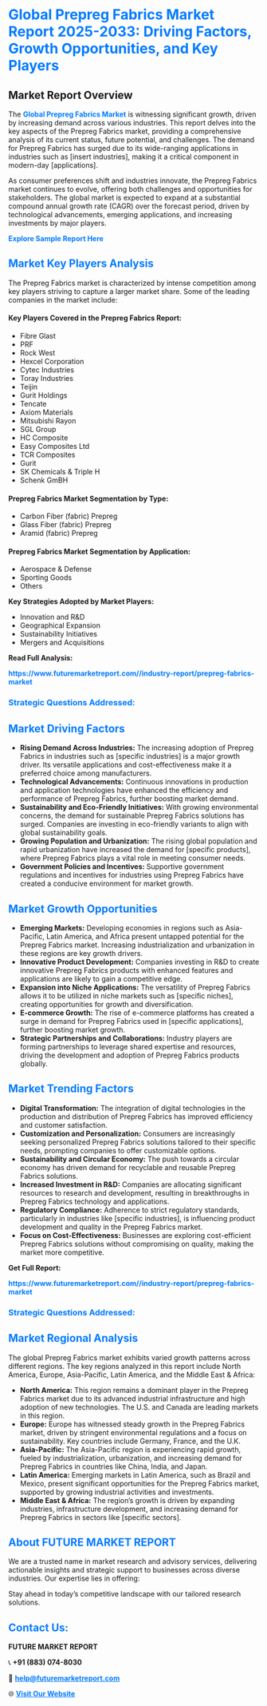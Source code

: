 <h1 style="color: #007BFF;">Global Prepreg Fabrics Market Report 2025-2033: Driving Factors, Growth Opportunities, and Key Players</h1>

<section id="overview">
<h2>Market Report Overview</h2>
<p>The <a href="https://www.futuremarketreport.com//industry-report/prepreg-fabrics-market" style="color: #007BFF; text-decoration: none;"><strong>Global Prepreg Fabrics Market</strong></a> is witnessing significant growth, driven by increasing demand across various industries. This report delves into the key aspects of the Prepreg Fabrics market, providing a comprehensive analysis of its current status, future potential, and challenges. The demand for Prepreg Fabrics has surged due to its wide-ranging applications in industries such as [insert industries], making it a critical component in modern-day [applications].</p>
<p>As consumer preferences shift and industries innovate, the Prepreg Fabrics market continues to evolve, offering both challenges and opportunities for stakeholders. The global market is expected to expand at a substantial compound annual growth rate (CAGR) over the forecast period, driven by technological advancements, emerging applications, and increasing investments by major players.</p>
</section>

<section id="overview">
<p><a href="https://www.futuremarketreport.com//request-sample/reportId=59245" style="color: #007BFF; text-decoration: none;"><strong>Explore Sample Report Here</strong></a></p>
</section>

<section id="key-players">
<h2 style="color: #007BFF;">Market Key Players Analysis</h2>
<p>The Prepreg Fabrics market is characterized by intense competition among key players striving to capture a larger market share. Some of the leading companies in the market include:</p>
<h4>Key Players Covered in the Prepreg Fabrics Report:</h4>
<ul><li>Fibre Glast</li><li>PRF</li><li>Rock West</li><li>Hexcel Corporation</li><li>Cytec Industries</li><li>Toray Industries</li><li>Teijin</li><li>Gurit Holdings</li><li>Tencate</li><li>Axiom Materials</li><li>Mitsubishi Rayon</li><li>SGL Group</li><li>HC Composite</li><li>Easy Composites Ltd</li><li>TCR Composites</li><li>Gurit</li><li>SK Chemicals &amp; Triple H</li><li>Schenk GmBH</li></ul>
<h4>Prepreg Fabrics Market Segmentation by Type:</h4>
<ul><li>Carbon Fiber (fabric) Prepreg</li><li>Glass Fiber (fabric) Prepreg</li><li>Aramid (fabric) Prepreg</li></ul>

<h4>Prepreg Fabrics Market Segmentation by Application:</h4>
<ul><li>Aerospace &amp; Defense</li><li>Sporting Goods</li><li>Others</li></ul>
<p><strong>Key Strategies Adopted by Market Players:</strong></p>
<ul>
<li>Innovation and R&D</li>
<li>Geographical Expansion</li>
<li>Sustainability Initiatives</li>
<li>Mergers and Acquisitions</li>
</ul>
</section>

<section>
<p><strong>Read Full Analysis: </strong></p><a href="https://www.futuremarketreport.com//industry-report/prepreg-fabrics-market" style="color: #007BFF; text-decoration: none;"><strong>https://www.futuremarketreport.com//industry-report/prepreg-fabrics-market</strong></a>
<h3 style="color: #007BFF;">Strategic Questions Addressed:</h3>
</section>

<section id="driving-factors">
<h2 style="color: #007BFF;">Market Driving Factors</h2>
<ul>
<li><strong>Rising Demand Across Industries:</strong> The increasing adoption of Prepreg Fabrics in industries such as [specific industries] is a major growth driver. Its versatile applications and cost-effectiveness make it a preferred choice among manufacturers.</li>
<li><strong>Technological Advancements:</strong> Continuous innovations in production and application technologies have enhanced the efficiency and performance of Prepreg Fabrics, further boosting market demand.</li>
<li><strong>Sustainability and Eco-Friendly Initiatives:</strong> With growing environmental concerns, the demand for sustainable Prepreg Fabrics solutions has surged. Companies are investing in eco-friendly variants to align with global sustainability goals.</li>
<li><strong>Growing Population and Urbanization:</strong> The rising global population and rapid urbanization have increased the demand for [specific products], where Prepreg Fabrics plays a vital role in meeting consumer needs.</li>
<li><strong>Government Policies and Incentives:</strong> Supportive government regulations and incentives for industries using Prepreg Fabrics have created a conducive environment for market growth.</li>
</ul>
</section>

<section id="growth-opportunities">
<h2 style="color: #007BFF;">Market Growth Opportunities</h2>
<ul>
<li><strong>Emerging Markets:</strong> Developing economies in regions such as Asia-Pacific, Latin America, and Africa present untapped potential for the Prepreg Fabrics market. Increasing industrialization and urbanization in these regions are key growth drivers.</li>
<li><strong>Innovative Product Development:</strong> Companies investing in R&D to create innovative Prepreg Fabrics products with enhanced features and applications are likely to gain a competitive edge.</li>
<li><strong>Expansion into Niche Applications:</strong> The versatility of Prepreg Fabrics allows it to be utilized in niche markets such as [specific niches], creating opportunities for growth and diversification.</li>
<li><strong>E-commerce Growth:</strong> The rise of e-commerce platforms has created a surge in demand for Prepreg Fabrics used in [specific applications], further boosting market growth.</li>
<li><strong>Strategic Partnerships and Collaborations:</strong> Industry players are forming partnerships to leverage shared expertise and resources, driving the development and adoption of Prepreg Fabrics products globally.</li>
</ul>
</section>

<section id="trending-factors">
<h2 style="color: #007BFF;">Market Trending Factors</h2>
<ul>
<li><strong>Digital Transformation:</strong> The integration of digital technologies in the production and distribution of Prepreg Fabrics has improved efficiency and customer satisfaction.</li>
<li><strong>Customization and Personalization:</strong> Consumers are increasingly seeking personalized Prepreg Fabrics solutions tailored to their specific needs, prompting companies to offer customizable options.</li>
<li><strong>Sustainability and Circular Economy:</strong> The push towards a circular economy has driven demand for recyclable and reusable Prepreg Fabrics solutions.</li>
<li><strong>Increased Investment in R&D:</strong> Companies are allocating significant resources to research and development, resulting in breakthroughs in Prepreg Fabrics technology and applications.</li>
<li><strong>Regulatory Compliance:</strong> Adherence to strict regulatory standards, particularly in industries like [specific industries], is influencing product development and quality in the Prepreg Fabrics market.</li>
<li><strong>Focus on Cost-Effectiveness:</strong> Businesses are exploring cost-efficient Prepreg Fabrics solutions without compromising on quality, making the market more competitive.</li>
</ul>
</section>

<section>
<p><strong>Get Full Report: </strong></p><a href="https://www.futuremarketreport.com//industry-report/prepreg-fabrics-market" style="color: #007BFF; text-decoration: none;"><strong>https://www.futuremarketreport.com//industry-report/prepreg-fabrics-market</strong></a>
<h3 style="color: #007BFF;">Strategic Questions Addressed:</h3>
</section>


<section id="regional-analysis">
<h2 style="color: #007BFF;">Market Regional Analysis</h2>
<p>The global Prepreg Fabrics market exhibits varied growth patterns across different regions. The key regions analyzed in this report include North America, Europe, Asia-Pacific, Latin America, and the Middle East & Africa:</p>
<ul>
<li><strong>North America:</strong> This region remains a dominant player in the Prepreg Fabrics market due to its advanced industrial infrastructure and high adoption of new technologies. The U.S. and Canada are leading markets in this region.</li>
<li><strong>Europe:</strong> Europe has witnessed steady growth in the Prepreg Fabrics market, driven by stringent environmental regulations and a focus on sustainability. Key countries include Germany, France, and the U.K.</li>
<li><strong>Asia-Pacific:</strong> The Asia-Pacific region is experiencing rapid growth, fueled by industrialization, urbanization, and increasing demand for Prepreg Fabrics in countries like China, India, and Japan.</li>
<li><strong>Latin America:</strong> Emerging markets in Latin America, such as Brazil and Mexico, present significant opportunities for the Prepreg Fabrics market, supported by growing industrial activities and investments.</li>
<li><strong>Middle East & Africa:</strong> The region’s growth is driven by expanding industries, infrastructure development, and increasing demand for Prepreg Fabrics in sectors like [specific sectors].</li>
</ul>
</section>

<footer>
<h2 style="color: #007BFF;">About FUTURE MARKET REPORT</h2>
<p>We are a trusted name in market research and advisory services, delivering actionable insights and strategic support to businesses across diverse industries. Our expertise lies in offering:</p>

<p>Stay ahead in today’s competitive landscape with our tailored research solutions.</p>

<h2 style="color: #007BFF;">Contact Us:</h2>
<p><strong>FUTURE MARKET REPORT</strong></p>
<p>📞 <strong>+91 (883) 074-8030</strong></p>
<p>📧 <strong><a href="mailto:help@futuremarketreport.com" style="color: #007BFF;">help@futuremarketreport.com</a></strong></p>
<p>🌐 <strong><a href="https://www.futuremarketreport.com/" style="color: #007BFF;">Visit Our Website</a></strong></p>
</footer>